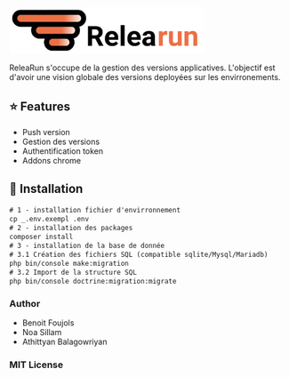 <div>
    <img src="./public/assets/img/relearun-logo.svg" width="350" alt="" />
</div>

ReleaRun s'occupe de la gestion des versions applicatives. L'objectif est d'avoir une vision globale des versions deployées sur les envirronements.

## ⭐ Features
* Push version
* Gestion des versions
* Authentification token
* Addons chrome

## 🔧 Installation
```
# 1 - installation fichier d'envirronnement
cp _.env.exempl .env
# 2 - installation des packages
composer install
# 3 - installation de la base de donnée
# 3.1 Création des fichiers SQL (compatible sqlite/Mysql/Mariadb)
php bin/console make:migration
# 3.2 Import de la structure SQL
php bin/console doctrine:migration:migrate
```

### Author 
- Benoit Foujols 
- Noa Sillam 
- Athittyan Balagowriyan

### MIT License